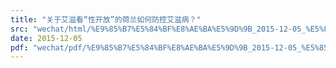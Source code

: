 ```yaml
---
title: "关于艾滋看“性开放”的荷兰如何防控艾滋病？"
src: "wechat/html/%E9%85%B7%E5%84%BF%E8%AE%BA%E5%9D%9B_2015-12-05_%E5%85%B3%E4%BA%8E%E8%89%BE%E6%BB%8B%E7%9C%8B%E2%80%9C%E6%80%A7%E5%BC%80%E6%94%BE%E2%80%9D%E7%9A%84%E8%8D%B7%E5%85%B0%E5%A6%82%E4%BD%95%E9%98%B2%E6%8E%A7%E8%89%BE%E6%BB%8B%E7%97%85%EF%BC%9F.html"
date: 2015-12-05
pdf: "wechat/pdf/%E9%85%B7%E5%84%BF%E8%AE%BA%E5%9D%9B_2015-12-05_%E5%85%B3%E4%BA%8E%E8%89%BE%E6%BB%8B%E7%9C%8B%E2%80%9C%E6%80%A7%E5%BC%80%E6%94%BE%E2%80%9D%E7%9A%84%E8%8D%B7%E5%85%B0%E5%A6%82%E4%BD%95%E9%98%B2%E6%8E%A7%E8%89%BE%E6%BB%8B%E7%97%85%EF%BC%9F.pdf"
---
```

